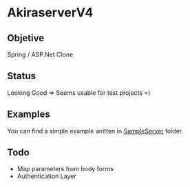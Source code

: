 # AkiraserverV4

## Objetive

Spring / ASP.Net Clone

## Status

Looking Good => Seems usable for test projects =)

## Examples

You can find a simple example written in [SampleServer](https://github.com/insomnyawolf/AkiraserverV4/tree/master/SampleServer) folder.

## Todo

* Map parameters from body forms
* Authentication Layer
